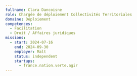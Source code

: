 ```yaml
---
fullname: Clara Dancoisne
role: Chargée de déploiement Collectivités Territoriales
domaine: Déploiement
competences:
  - Facilitation
  - Droit / Affaires juridiques
missions:
  - start: 2024-07-16
    end: 2024-09-30
    employer: Malt
    status: independent
    startups:
      - france.nation.verte.agir
---
```

